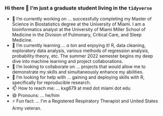 ### Hi there 👋 I'm just a graduate student living in the `tidyverse`

- 🔭 I’m currently working on ... successfully completing my Master of Science in Biostatistics degree at the University of Miami. I am a bioinformatics analyst at the University of Miami Miller School of Medicine in the Division of Pulmonary, Critical Care, and Sleep Medicine.
- 🌱 I’m currently learning ... *a ton* and enjoying it! R, data cleaning, exploratory data analysis, various methods of regression analysis, probability theory, etc. The summer 2022 semester begins my deep dive into machine learning and project collaborations.
- 👯 I’m looking to collaborate on ... projects that would allow me to demonstrate my skills and simultaneously enhance my abilities.
- 🤔 I’m looking for help with ... gaining and deploying skills with R, specifically for reproducible research.
- 📫 How to reach me: ... kxg679 at med dot miami dot edu
- 😄 Pronouns: ... he/him
- ⚡ Fun fact: ... I'm a Registered Respiratory Therapist and United States Army veteran.


